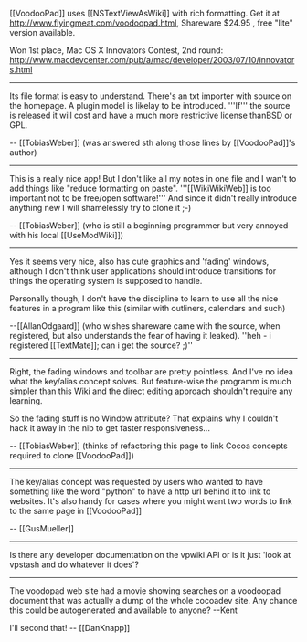 [[VoodooPad]] uses [[NSTextViewAsWiki]] with rich formatting. Get it at http://www.flyingmeat.com/voodoopad.html, Shareware $24.95 , free "lite" version available.

Won 1st place, Mac OS X Innovators Contest, 2nd round:
http://www.macdevcenter.com/pub/a/mac/developer/2003/07/10/innovators.html

----

Its file format is easy to understand. There's an txt importer with source on the homepage. A plugin model is likelay to be introduced. '''If''' the source is released it will cost and have a much more restrictive license thanBSD or GPL.

-- [[TobiasWeber]] (was answered sth along those lines by [[VoodooPad]]'s author)

----

This is a really nice app! But I don't like all my notes in one file and I wan't to add things like "reduce formatting on paste". '''[[WikiWikiWeb]] is too important not to be free/open software!''' And since it didn't really introduce anything new I will shamelessly try to clone it ;-)

-- [[TobiasWeber]] (who is still a beginning programmer but very annoyed with his local [[UseModWiki]])

----

Yes it seems very nice, also has cute graphics and 'fading' windows, although I don't think user applications should  introduce transitions for things the operating system is supposed to handle.

Personally though, I don't have the discipline to learn to use all the nice features in a program like this (similar with outliners, calendars and such)

--[[AllanOdgaard]] (who wishes shareware came with the source, when registered, but also understands the fear of having it leaked). ''heh - i registered [[TextMate]]; can i get the source? ;)''

----

Right, the fading windows and toolbar are pretty pointless. And I've no idea what the key/alias concept solves. But feature-wise the programm is much simpler than this Wiki and the direct editing approach shouldn't require any learning.

So the fading stuff is no Window attribute? That explains why I couldn't hack it away in the nib to get faster responsiveness...

-- [[TobiasWeber]]  (thinks of refactoring this page to link Cocoa concepts required to clone [[VoodooPad]])

----

The key/alias concept was requested by users who wanted to have something like the word "python" to have a http url behind it to link to websites.  It's also handy for cases where you might want two words to link to the same page in [[VoodooPad]]

-- [[GusMueller]]

----

Is there any developer documentation on the vpwiki API or is it just 'look at vpstash and do whatever it does'?

----
The voodopad web site had a movie showing searches on a voodoopad document that was actually a dump of the whole cocoadev site. Any chance this could be autogenerated and available to anyone? --Kent

I'll second that! -- [[DanKnapp]]